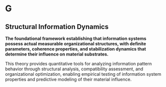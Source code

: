 # G

## Structural Information Dynamics

**The foundational framework establishing that information systems possess actual measurable organizational structures, with definite parameters, coherence properties, and stabilization dynamics that determine their influence on material substrates.**

This theory provides quantitative tools for analyzing information pattern behavior through structural analysis, compatibility assessment, and organizational optimization, enabling empirical testing of information system properties and predictive modeling of their material influence.
